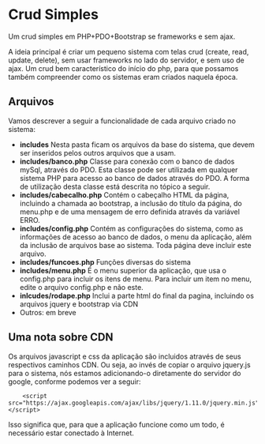 # Crud Simples #

Um crud simples em PHP+PDO+Bootstrap se frameworks e sem ajax.

A ideia principal é criar um pequeno sistema com telas crud (create, read, update, delete), sem usar frameworks no lado do servidor, e sem uso de ajax. Um crud bem característico do início do php, para que possamos também compreender como os sistemas eram criados naquela época.

## Arquivos ##

Vamos descrever a seguir a funcionalidade de cada arquivo criado no sistema:

- **includes** Nesta pasta ficam os arquivos da base do sistema, que devem ser inseridos pelos outros arquivos que a usam.
- **includes/banco.php** Classe para conexão com o banco de dados mySql, através do PDO. Esta classe pode ser utilizada em qualquer sistema PHP para acesso ao banco de dados através do PDO. A forma de utilização desta classe está descrita no tópico a seguir.
- **includes/cabecalho.php** Contém o cabeçalho HTML da página, incluindo a chamada ao bootstrap, a inclusão do título da página, do menu.php e de uma mensagem de erro definida através da variável ERRO.
- **includes/config.php** Contém as configurações do sistema, como as informações de acesso ao banco de dados, o menu da aplicação, além da inclusão de arquivos base ao sistema. Toda página deve incluir este arquivo.
- **includes/funcoes.php** Funções diversas do sistema
- **includes/menu.php** É o menu superior da aplicação, que usa o config.php para incluir os itens de menu. Para incluir um item no menu, edite o arquivo config.php e não este.
- **inlcudes/rodape.php** Inclui a parte html do final da pagina, incluindo os arquivos jquery e bootstrap via CDN
- Outros: em breve

## Uma nota sobre CDN ##

Os arquivos javascript e css da aplicação são incluidos através de seus respectivos caminhos CDN. Ou seja, ao invés de copiar o arquivo jquery.js para o sistema, nós estamos adicionando-o diretamente do servidor do google, conforme podemos ver a seguir:

        <script src="https://ajax.googleapis.com/ajax/libs/jquery/1.11.0/jquery.min.js"></script>

Isso significa que, para que a aplicação funcione como um todo, é necessário estar conectado à Internet.


